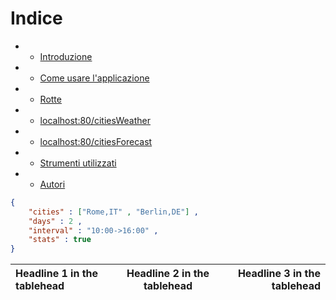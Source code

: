 # Indice
+ - [Introduzione](#introduzione)
+ - [Come usare l'applicazione](#come-usare-l'applicazione)
+ - [Rotte](#rotte)
+  - [localhost:80/citiesWeather](#citiesWeather)
+  - [localhost:80/citiesForecast](#citiesForecast)
+ - [Strumenti utilizzati](#strumenti-utilizzati)
+ - [Autori](#autori)

```json
{
    "cities" : ["Rome,IT" , "Berlin,DE"] ,
    "days" : 2 ,   
    "interval" : "10:00->16:00" ,
    "stats" : true
}
```
| Headline 1 in the tablehead | Headline 2 in the tablehead | Headline 3 in the tablehead |
|:--------------|:-------------:|--------------:|
